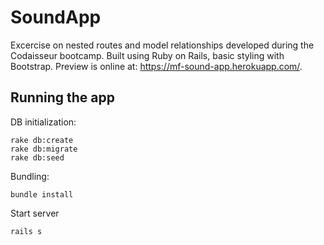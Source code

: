 # SoundApp

Excercise on nested routes and model relationships developed during the Codaisseur bootcamp. Built using Ruby on Rails, basic styling with Bootstrap. Preview is online at: https://mf-sound-app.herokuapp.com/.

## Running the app

DB initialization:
```
rake db:create
rake db:migrate
rake db:seed
```

Bundling:
```
bundle install
```

Start server
```
rails s
```

